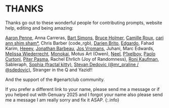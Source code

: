 # THANKS

Thanks go out to these wonderful people for contributing prompts, website help, editing and being amazing:

[Aaron Penne](https://www.aaronpenne.io/), Anna Carreras, [Bart Simons](https://www.bartsimons.com), [Bruce Holmer](https://www.instagram.com/bruceholmer/), [Camille Roux](https://art.camilleroux.com/), [cari ann shim sham*](https://linktr.ee/cariannshimsham), Chris Barber (code_rgb), [Darien Brito](https://darienbrito.com/), [Edgardo](https://eavl.co/), Fahad Karim, [Heeey](https://heeey.art/), [Jonathan Barbeau](https://jbarbeau.art/), [Jos Vromans](https://www.josvromans.art), Juhani, Marc Edwards, [Melissa Wiederrecht](https://melissawiederrecht.com/), [Monokai](https://monokai.com/), Motus Art (Owen), [Neel](https://neel.sh), [P1xelboy](https://linktr.ee/p1x3lboy), [Paolo Curtoni](https://www.paolocurtoni.com), [Piter Pasma](https://piterpasma.nl), Rachel Ehrlich (Joy of Randomness), [Roni Kaufman](https://ronikaufman.github.io/), Sableraph, [Sophia (fractal kitty)](https://www.fractalkitty.com/), [Stevan Dedovic (@mr_praline / @sdedovic)](https://dedovic.com), Stranger in the Q and Yazid!!

And the support of the #genartclub community.

If you prefer a different link to your name, please send me a message or if you helped out with Genuary 2025 and I forgot your name also please send me a message I am really sorry and fix it ASAP.
{:.info}
